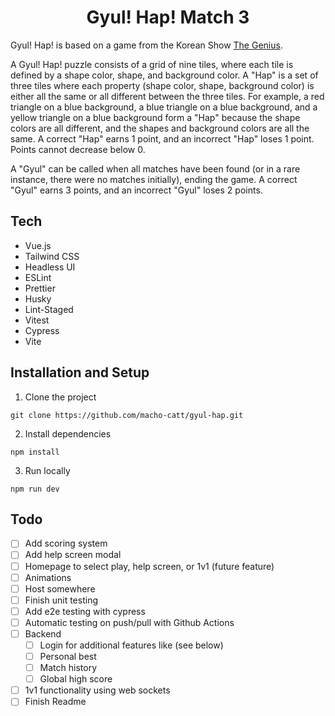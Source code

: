 <h1 align="center">
  Gyul! Hap! Match 3
</h1>

Gyul! Hap! is based on a game from the Korean Show [The Genius](https://en.wikipedia.org/wiki/The_Genius_(TV_series)).

A Gyul! Hap! puzzle consists of a grid of nine tiles, where each tile is defined by a shape color, shape, and background color. A "Hap" is a set of three tiles where each property (shape color, shape, background color) is either all the same or all different between the three tiles. For example, a red triangle on a blue background, a blue triangle on a blue background, and a yellow triangle on a blue background form a "Hap" because the shape colors are all different, and the shapes and background colors are all the same. A correct "Hap" earns 1 point, and an incorrect "Hap" loses 1 point. Points cannot decrease below 0.

A "Gyul" can be called when all matches have been found (or in a rare instance, there were no matches initially), ending the game. A correct "Gyul" earns 3 points, and an incorrect "Gyul" loses 2 points.

## Tech

- Vue.js
- Tailwind CSS
- Headless UI
- ESLint
- Prettier
- Husky
- Lint-Staged
- Vitest
- Cypress
- Vite

## Installation and Setup

1. Clone the project
```
git clone https://github.com/macho-catt/gyul-hap.git
```

2. Install dependencies
```
npm install
```

3. Run locally
```
npm run dev
```

## Todo

- [ ] Add scoring system
- [ ] Add help screen modal
- [ ] Homepage to select play, help screen, or 1v1 (future feature)
- [ ] Animations
- [ ] Host somewhere
- [ ] Finish unit testing
- [ ] Add e2e testing with cypress
- [ ] Automatic testing on push/pull with Github Actions
- [ ] Backend
    - [ ] Login for additional features like (see below)
    - [ ] Personal best
    - [ ] Match history
    - [ ] Global high score
- [ ] 1v1 functionality using web sockets
- [ ] Finish Readme
